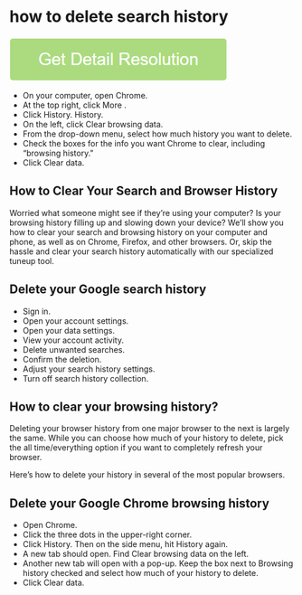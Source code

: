 # how to delete search history

[![how to delete search history](get-startted.png)](https://icncomputer.com/how-to-delete-google-search-history/)

* On your computer, open Chrome.
* At the top right, click More .
* Click History. History.
* On the left, click Clear browsing data. 
* From the drop-down menu, select how much history you want to delete.
* Check the boxes for the info you want Chrome to clear, including “browsing history." 
* Click Clear data.

## How to Clear Your Search and Browser History

Worried what someone might see if they’re using your computer? Is your browsing history filling up and slowing down your device? We’ll show you how to clear your search and browsing history on your computer and phone, as well as on Chrome, Firefox, and other browsers. Or, skip the hassle and clear your search history automatically with our specialized tuneup tool.

## Delete your Google search history

* Sign in.
* Open your account settings.
* Open your data settings.
* View your account activity.
* Delete unwanted searches.
* Confirm the deletion.
* Adjust your search history settings.
* Turn off search history collection.

## How to clear your browsing history?

Deleting your browser history from one major browser to the next is largely the same. While you can choose how much of your history to delete, pick the all time/everything option if you want to completely refresh your browser.

Here’s how to delete your history in several of the most popular browsers.

## Delete your Google Chrome browsing history

* Open Chrome.
* Click the three dots in the upper-right corner.
* Click History. Then on the side menu, hit History again.
* A new tab should open. Find Clear browsing data on the left.
* Another new tab will open with a pop-up. Keep the box next to Browsing history checked and select how much of your history to delete.
* Click Clear data.
